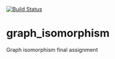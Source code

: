 [![Build Status](https://travis-ci.org/MinThaMie/graph_isomorphism.svg?branch=master)](https://travis-ci.org/MinThaMie/graph_isomorphism)

# graph_isomorphism
Graph isomorphism final assignment
